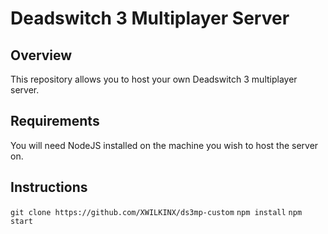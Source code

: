 # Deadswitch 3 Multiplayer Server

## Overview
This repository allows you to host your own Deadswitch 3 multiplayer server.

## Requirements
You will need NodeJS installed on the machine you wish to host the server on.

## Instructions
`git clone https://github.com/XWILKINX/ds3mp-custom`
`npm install`
`npm start`
